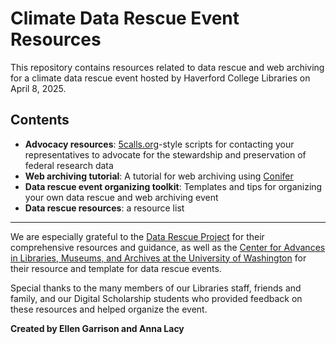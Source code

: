 # Climate Data Rescue Event Resources

This repository contains resources related to data rescue and web archiving for a climate data rescue event hosted by Haverford College Libraries on April 8, 2025.

## Contents

- **Advocacy resources**: [5calls.org](https://5calls.org/)-style scripts for contacting your representatives to advocate for the stewardship and preservation of federal research data  
- **Web archiving tutorial**: A tutorial for web archiving using [Conifer](https://conifer.rhizome.org)  
- **Data rescue event organizing toolkit**: Templates and tips for organizing your own data rescue and web archiving event
- **Data rescue resources**: a resource list 

---

We are especially grateful to the [Data Rescue Project](https://www.datarescueproject.org/) for their comprehensive resources and guidance, as well as the [Center for Advances in Libraries, Museums, and Archives at the University of Washington](https://github.com/UW-CALMA/datarescue) for their resource and template for data rescue events. 

Special thanks to the many members of our Libraries staff, friends and family, and our Digital Scholarship students who provided feedback on these resources and helped organize the event.

**Created by Ellen Garrison and Anna Lacy**

